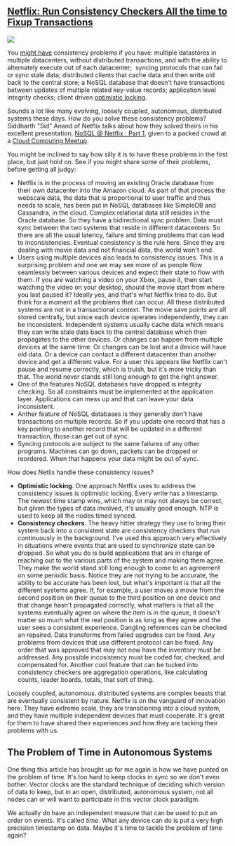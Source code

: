 ## [Netflix: Run Consistency Checkers All the time to Fixup Transactions](/blog/2011/4/6/netflix-run-consistency-checkers-all-the-time-to-fixup-trans.html)

    

    

![](http://farm2.static.flickr.com/1207/5104530447_c187318ba6_m.jpg)

You [might have](http://www.youtube.com/watch?v=T7E-isbgwpk) consistency problems if you have: multiple datastores in multiple datacenters, without distributed transactions, and with the ability to alternately execute out of each datacenter;  syncing protocols that can fail or sync stale data; distributed clients that cache data and then write old back to the central store; a NoSQL database that doesn't have transactions between updates of multiple related key-value records; application level integrity checks; client driven [optimistic locking](http://en.wikipedia.org/wiki/Optimistic_locking).

Sounds a lot like many evolving, loosely coupled, autonomous, distributed systems these days. How do you solve these consistency problems? Siddharth "Sid" Anand of Netflix talks about how they solved theirs in his excellent presentation, [NoSQL @ Netflix : Part 1](http://techblog.netflix.com/2011/03/nosql-netflix-talk-part-1.html), given to a packed crowd at a [Cloud Computing Meetup](http://www.meetup.com/cloudcomputing/). 

You might be inclined to say how silly it is to have these problems in the first place, but just hold on. See if you might share some of their problems, before getting all judgy:

*   Netflix is in the process of moving an existing Oracle database from their own datacenter into the Amazon cloud. As part of that process the webscale data, the data that is proportional to user traffic and thus needs to scale, has been put in NoSQL databases like SimpleDB and Cassandra, in the cloud. Complex relational data still resides in the Oracle database. So they have a bidirectional sync problem. Data must sync between the two systems that reside in different datacenters. So there are all the usual latency, failure and timing problems that can lead to inconsistencies. Eventual consistency is the rule here. Since they are dealing with movie data and not financial data, the world won't end.
*   Users using multiple devices also leads to consistency issues. This is a surprising problem and one we may see more of as people flow seamlessly between various devices and expect their state to flow with them. If you are watching a video on your Xbox, pause it, then start watching the video on your desktop, should the movie start from where you last paused it? Ideally yes, and that's what Netflix tries to do. But think for a moment all the problems that can occur. All these distributed systems are not in a transactional context. The movie save points are all stored centrally, but since each device operates independently, they can be inconsistent. Independent systems usually cache data which means they can write stale data back to the central database which then propagates to the other devices. Or changes can happen from multiple devices at the same time. Or changes can be lost and a device will have old data. Or a device can contact a different datacenter than another device and get a different value. For a user this appears like Netflix can't pause and resume correctly, which is truish, but it's more tricky than that. The world never stands still long enough to get the right answer.
*   One of the features NoSQL databases have dropped is integrity checking. So all constraints must be implemented at the application layer. Applications can mess up and that can leave your data inconsistent.
*   Anther feature of NoSQL databases is they generally don't have transactions on multiple records. So if you update one record that has a key pointing to another record that will be updated in a different transaction, those can get out of sync. 
*   Syncing protocols are subject to the same failures of any other programs. Machines can go down, packets can be dropped or reordered. When that happens your data might be out of sync.

How does Netlix handle these consistency issues?

*   **Optimistic locking**. One approach Netflix uses to address the consistency issues is optimistic locking. Every write has a timestamp. The newest time stamp wins, which may or may not always be correct, but given the types of data involved, it's usually good enough. NTP is used to keep all the nodes timed synced.
*   **Consistency checkers**. The heavy hitter strategy they use to bring their system back into a consistent state are consistency checkers that run continuously in the background. I've used this approach very effectively in situations where events that are used to synchronize state can be dropped. So what you do is build applications that are in charge of reaching out to the various parts of the system and making them agree. They make the world stand still long enough to come to an agreement on some periodic basis. Notice they are not trying to be accurate, the ability to be accurate has been lost, but what's important is that all the different systems agree. If, for example, a user moves a movie from the second position on their queue to the third position on one device and that change hasn't propagated correctly, what matters is that all the systems eventually agree on where the item is in the queue, it doesn't matter so much what the real position is as long as they agree and the user sees a consistent experience. Dangling references can be checked an repaired. Data transforms from failed upgrades can be fixed. Any problems from devices that use different protocol can be fixed. Any order that was approved that may not now have the inventory must be addressed. Any possible incosistency must be coded for, checked, and compensated for. Another cool feature that can be tucked into consistency checkers are aggregation operations, like calculating counts, leader boards, totals, that sort of thing. 

Loosely coupled, autonomous. distributed systems are complex beasts that are eventually consistent by nature. Netflix is on the vanguard of innovation here. They have extreme scale, they are transitioning into a cloud system, and they have multiple independent devices that must cooperate. It's great for them to have shared their experiences and how they are tacking their problems with us.

## The Problem of Time in Autonomous Systems

One thing this article has brought up for me again is how we have punted on the problem of time. It's too hard to keep clocks in sync so we don't even bother. Vector clocks are the standard technique of deciding which version of data to keep, but in an open, distributed, autonomous system, not all nodes can or will want to participate in this vector clock paradigm.

We actually do have an independent measure that can be used to put an order on events. It's called _time_. What any device can do is put a very high precision timestamp on data. Maybe it's time to tackle the problem of time again?

    